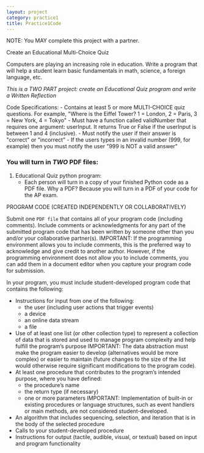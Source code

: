 ```yaml
---
layout: project
category: practice1
title: Practice1Code
---
```

NOTE: You MAY complete this project with a partner.

Create an Educational Multi-Choice Quiz

Computers are playing an increasing role in education. Write a program that will help a student learn basic fundamentals in math, science, a foreign language, etc.

*This is a TWO PART project: create an Educational Quiz program and write a Written Reflection*

Code Specifications:
	-	Contains at least 5 or more MULTI-CHOICE quiz questions. For example, "Where is the Eiffel Tower? 1 = London, 2 = Paris, 3 = New York, 4 = Tokyo"
	-	Must have a function called validNumber that requires one argument: userInput. It returns True or False if the userInput is between 1 and 4 (inclusive).
	-	Must notify the user if their answer is "correct" or "incorrect"
	- If the users types in an invalid number (999, for example) then you must notify the user "999 is NOT a valid answer"


### You will turn in *TWO* PDF files:

1. Educational Quiz python program:
	- Each person will turn in a copy of your finished Python code as a PDF file. Why a PDF? Because you will turn in a PDF of your code for the AP exam.


  PROGRAM CODE (CREATED INDEPENDENTLY OR COLLABORATIVELY)

  Submit one ```PDF file``` that contains all of your program code (including comments). Include comments or acknowledgments for any part of the submitted program code that has been written by someone other than you and/or your collaborative partner(s). IMPORTANT: If the programming environment allows you to include comments, this is the preferred way to acknowledge and give credit to another author. However, if the programming environment does not allow you to include comments, you can add them in a document editor when you capture your program code for submission.

  In your program, you must include student-developed program code that contains the following:

  *   Instructions for input from one of the following:
      *   the user (including user actions that trigger events)
      *   a device
      *   an online data stream
      *   a file 
  *   Use of at least one list (or other collection type) to represent a collection of data that is stored and used to manage program complexity and help fulfill the program’s purpose IMPORTANT: The data abstraction must make the program easier to develop (alternatives would be more complex) or easier to maintain (future changes to the size of the list would otherwise require significant modifications to the program code).
  *   At least one procedure that contributes to the program’s intended purpose, where you have defined:
      *   the procedure’s name
      *   the return type (if necessary)
      *   one or more parameters IMPORTANT: Implementation of built-in or existing procedures or language structures, such as event handlers or main methods, are not considered student-developed.
  *   An algorithm that includes sequencing, selection, and iteration that is in the body of the selected procedure
  *   Calls to your student-developed procedure
  *   Instructions for output (tactile, audible, visual, or textual) based on input and program functionality
